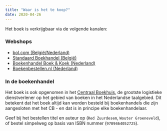```yaml
---
title: "Waar is het te koop?"
date: 2020-04-26
---
```


Het boek is verkrijgbaar via de volgende kanalen:

### Webshops

- [bol.com (België/Nederland)](https://www.bol.com/nl/p/red-zuurdesem/9300000000815597/)
- [Standaard Boekhandel (België)](https://www.standaardboekhandel.be/p/red-zuurdesem-9789464052725)
- [Boekenhandel Boek & Koek (Nederland)](https://www.boekenkoek.net/boeken/gezin-gezondheid/9789464052725-red-zuurdesem/)
- [Boekenbestellen.nl (Nederland)](https://www.boekenbestellen.nl/boek/red-zuurdesem/9789464052725)

### In de boekenhandel

Het boek is ook opgenomen in het [Centraal Boekhuis](https://www.cb.nl), de grootste logistieke dienstverlener op het gebied van boeken in het Nederlandse taalgebied. Dit betekent dat het boek altijd kan worden besteld bij boekenhandels die zijn aangesloten met het CB - en dat is in principe elke boekenhandelaar. 

Geef bij het bestellen titel en auteur op (`Red Zuurdesem`, `Wouter Groeneveld`), of bestel simpelweg op basis van ISBN nummer (`9789464052725`).